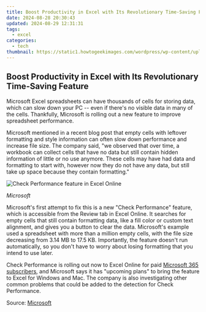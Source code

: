 ```yaml
---
title: Boost Productivity in Excel with Its Revolutionary Time-Saving Feature
date: 2024-08-28 20:30:43
updated: 2024-08-29 12:31:31
tags:
  - excel
categories:
  - tech
thumbnail: https://static1.howtogeekimages.com/wordpress/wp-content/uploads/2021/05/MS-excel-logo-675.png
---
```


## Boost Productivity in Excel with Its Revolutionary Time-Saving Feature

Microsoft Excel spreadsheets can have thousands of cells for storing data, which can slow down your PC -- even if there's no visible data in many of the cells. Thankfully, Microsoft is rolling out a new feature to improve spreadsheet performance.

 Microsoft mentioned in a recent blog post that empty cells with leftover formatting and style information can often slow down performance and increase file size. The company said, "we observed that over time, a workbook can collect cells that have no data but still contain hidden information of little or no use anymore. These cells may have had data and formatting to start with, however now they do not have any data, but still take up space because they contain formatting."

![Check Performance feature in Excel Online](https://static1.howtogeekimages.com/wordpress/wp-content/uploads/2022/09/CheckPerformance1920By1080Project18a0533.gif) 

_Microsoft_

 Microsoft's first attempt to fix this is a new "Check Performance" feature, which is accessible from the Review tab in Excel Online. It searches for empty cells that still contain formatting data, like a fill color or custom text alignment, and gives you a button to clear the data. Microsoft's example used a spreadsheet with more than a million empty cells, with the file size decreasing from 3.14 MB to 17.5 KB. Importantly, the feature doesn't run automatically, so you don't have to worry about losing formatting that you intend to use later.

 Check Performance is rolling out now to Excel Online for paid [Microsoft 365 subscribers](https://games-able.techidaily.com/ultimate-console-content-psplus-or-xbox-game-pass/), and Microsoft says it has "upcoming plans" to bring the feature to Excel for Windows and Mac. The company is also investigating other common problems that could be added to the detection for Check Performance.

 Source: [Microsoft](https://techcommunity.microsoft.com/t5/excel-blog/do-you-have-slow-workbooks-due-to-size-bloat-give-us-a-try-at/ba-p/3574198)

<ins class="adsbygoogle"
     style="display:block"
     data-ad-format="autorelaxed"
     data-ad-client="ca-pub-7571918770474297"
     data-ad-slot="1223367746"></ins>



<ins class="adsbygoogle"
     style="display:block"
     data-ad-client="ca-pub-7571918770474297"
     data-ad-slot="8358498916"
     data-ad-format="auto"
     data-full-width-responsive="true"></ins>
